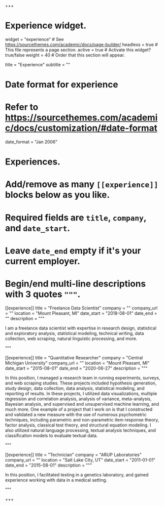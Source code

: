 +++
# Experience widget.
widget = "experience"  # See https://sourcethemes.com/academic/docs/page-builder/
headless = true  # This file represents a page section.
active = true  # Activate this widget? true/false
weight = 40  # Order that this section will appear.

title = "Experience"
subtitle = ""

# Date format for experience
#   Refer to https://sourcethemes.com/academic/docs/customization/#date-format
date_format = "Jan 2006"

# Experiences.
#   Add/remove as many `[[experience]]` blocks below as you like.
#   Required fields are `title`, `company`, and `date_start`.
#   Leave `date_end` empty if it's your current employer.
#   Begin/end multi-line descriptions with 3 quotes `"""`.
[[experience]]
  title = "Freelance Data Scientist"
  company = ""
  company_url = ""
  location = "Mount Pleasant, MI"
  date_start = "2018-08-01"
  date_end = ""
  description = """
  
I am a freelance data scientist with expertise in research design, statistical and exploratory analysis, statistical modeling, technical writing, data collection, web scraping, natural linguistic processing, and more.

  """

[[experience]]
  title = "Quantitative Researcher"
  company = "Central Michigan University"
  company_url = ""
  location = "Mount Pleasant, MI"
  date_start = "2015-08-01"
  date_end = "2020-06-27"
  description = """
  
In this position, I managed a research team in running experiments, surveys, and web scraping studies. These projects included hypothesis generation, study design, data collection, data analysis, statistical modeling, and reporting of results. In these projects, I utilized data visualizations, multiple regression and correlation analysis, analysis of variance, meta-analysis, Bayesian analysis, and supervised and unsupervised machine learning, and much more. One example of a project that I work on is that I constructed and validated a new measure with the use of numerous psychometric techniques, including parametric and non-parametric item response theory, factor analysis, classical test theory, and structural equation modeling. I also utilized natural language processing, textual analysis techniques, and classification models to evaluate textual data.
  
  """

[[experience]]
  title = "Technician"
  company = "ARUP Laboratories"
  company_url = ""
  location = "Salt Lake City, UT"
  date_start = "2011-01-01"
  date_end = "2015-08-01"
  description = """
  
In this position, I facilitated testing in a genetics laboratory, and gained experience working with data in a medical setting.
  
  """

+++

